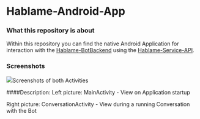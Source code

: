 # Hablame-Android-App

### What this repository is about

Within this repository you can find the native Android Application for interaction with the <a href="https://github.com/TeamChatbot/Hablame-BotBackend" title="Hablame-BotBackend">Hablame-BotBackend</a> using the <a href="https://github.com/TeamChatbot/hablame-service-api" title="Hablame-Service-API">Hablame-Service-API</a>.

### Screenshots
<img src="https://cloud.githubusercontent.com/assets/10924356/9975985/57ef18ce-5ed2-11e5-8ace-32314681ca5c.png">Screenshots of both Activities</img>

####Description:
Left picture: MainActivity - View on Application startup

Right picture: ConversationActivity - View during a running Conversation with the Bot
